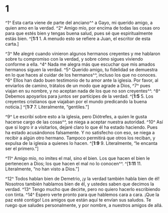 # 1 
^1^ Esta carta viene de parte del anciano^^ a Gayo, mi querido amigo, a quien amo en la verdad. ^2^ Amigo mío, por encima de todas las cosas oro para que estés bien y tengas buena salud, pues sé que espiritualmente estás bien. 
^[**1:1** 1. A menudo esto se refiere a Juan, el escritor de esta carta.]

^3^ Me alegré cuando vinieron algunos hermanos creyentes y me hablaron sobre tu compromiso con la verdad, y sobre cómo sigues viviendo conforme a ella. ^4^ Nada me alegra más que escuchar que mis amados hermanos siguen la verdad. ^5^ Querido amigo, tu fidelidad se demuestra en lo que haces al cuidar de los hermanos^^, incluso los que no conoces. ^6^ Ellos han dado buen testimonio de tu amor ante la iglesia. Por favor, al enviarlos de camino, trátalos de un modo que agrade a Dios, ^7^ pues viajan en su nombre, y no aceptan nada de los que no son creyentes^^. ^8^ Debemos apoyarlos para juntos ser partícipes de la verdad. 
^[**1:5** 5. Los creyentes cristianos que viajaban por el mundo predicando la buena noticia.]
^[**1:7** 7. Literalmente, “gentiles.”]

^9^ Le escribí sobre esto a la iglesia, pero Diótrefes, a quien le gusta hacerse cargo de las cosas^^, se niega a aceptar nuestra autoridad. ^10^ Así que si logro ir a visitarlos, dejaré claro lo que él ha estado haciendo. Pues ha estado acusándonos falsamente. Y no satisfecho con eso, se niega a recibir a algún otro hermano. Tampoco permitirá que otros los reciban, y expulsa de la iglesia a quienes lo hacen. 
^[**1:9** 9. Literalmente, “le encanta ser el primero.”]

^11^ Amigo mío, no imites el mal, sino el bien. Los que hacen el bien le pertenecen a Dios; los que hacen el mal no lo conocen^^. 
^[**1:11** 11. Literalmente, “no han visto a Dios.”]

^12^ Todos hablan bien de Demetrio, ¡y la verdad también habla bien de él! Nosotros también hablamos bien de él, y ustedes saben que decimos la verdad. ^13^ Tengo mucho que decirte, pero no quiero hacerlo escribiendo con tinta. ^14^ Espero verte pronto para que hablemos cara a cara. ¡Que la paz esté contigo! Los amigos que están aquí te envían sus saludos. Te ruego que saludes personalmente, y por nombre, a nuestros amigos de allá. 